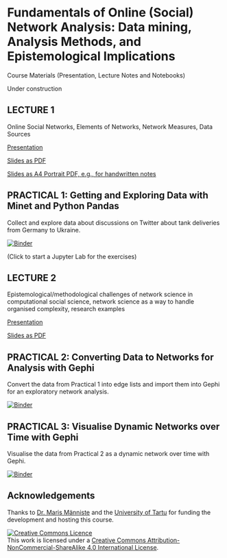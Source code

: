 <base target="_blank">

# Fundamentals of Online (Social) Network Analysis: **Data mining, Analysis Methods, and Epistemological Implications**

Course Materials (Presentation, Lecture Notes and Notebooks)

Under construction

## LECTURE 1

Online Social Networks, Elements of Networks, Network Measures, Data Sources

[Presentation](https://flxvctr.github.io/Fundamentals-of-Online-Social-Network-Analysis/1_Fundamentals)

[Slides as PDF](https://github.com/FlxVctr/Fundamentals-of-Online-Social-Network-Analysis/raw/main/Lecture_1_Fundamentals/print-pdf.pdf)

[Slides as A4 Portrait PDF, e.g., for handwritten notes](https://github.com/FlxVctr/Fundamentals-of-Online-Social-Network-Analysis/raw/main/Lecture_1_Fundamentals/1_Fundamentals.pdf)

## PRACTICAL 1: Getting and Exploring Data with Minet and Python Pandas

Collect and explore data about discussions on Twitter about tank deliveries from Germany to Ukraine.

[![Binder](https://mybinder.org/badge_logo.svg)](https://mybinder.org/v2/gh/FlxVctr/Fundamentals-of-Online-Social-Network-Analysis/HEAD)

(Click to start a Jupyter Lab for the exercises)

## LECTURE 2

Epistemological/methodological challenges of network science in computational social science, network science as a way to handle organised complexity, research examples

[Presentation](https://flxvctr.github.io/Fundamentals-of-Online-Social-Network-Analysis/2_Epistemology_Methodology)

[Slides as PDF](https://github.com/FlxVctr/Fundamentals-of-Online-Social-Network-Analysis/raw/main/Lecture_2_Epistemology_Methodology/2_Lecture.pdf)

## PRACTICAL 2: Converting Data to Networks for Analysis with Gephi

Convert the data from Practical 1 into edge lists and import them into Gephi for an exploratory network analysis.

[![Binder](https://mybinder.org/badge_logo.svg)](https://mybinder.org/v2/gh/FlxVctr/Fundamentals-of-Online-Social-Network-Analysis/HEAD)

## PRACTICAL 3: Visualise Dynamic Networks over Time with Gephi

Visualise the data from Practical 2 as a dynamic network over time with Gephi.

[![Binder](https://mybinder.org/badge_logo.svg)](https://mybinder.org/v2/gh/FlxVctr/Fundamentals-of-Online-Social-Network-Analysis/HEAD)

## Acknowledgements

Thanks to [Dr. Maris Männiste](https://scholar.google.com/citations?user=R_1OIlUAAAAJ&hl=en) and the [University of Tartu](https://ut.ee/en) for funding the development and hosting this course.

<a rel="license" href="http://creativecommons.org/licenses/by-nc-sa/4.0/"><img alt="Creative Commons Licence" style="border-width:0" src="https://i.creativecommons.org/l/by-nc-sa/4.0/88x31.png" /></a><br />This work is licensed under a <a rel="license" href="http://creativecommons.org/licenses/by-nc-sa/4.0/">Creative Commons Attribution-NonCommercial-ShareAlike 4.0 International License</a>.
